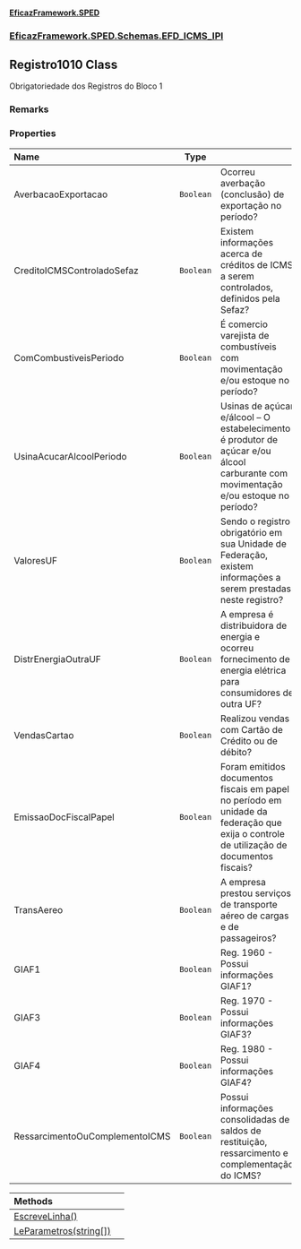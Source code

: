 #### [EficazFramework.SPED](EficazFrameworkSPED.md 'EficazFramework SPED')
### [EficazFramework.SPED.Schemas.EFD_ICMS_IPI](EficazFramework.SPED.Schemas.EFD_ICMS_IPI.md 'EficazFramework.SPED.Schemas.EFD_ICMS_IPI')

## Registro1010 Class

Obrigatoriedade dos Registros do Bloco 1

### Remarks
### Properties

| Name | Type | |
| :--- | :---: | :--- |
| AverbacaoExportacao | `Boolean` | Ocorreu averbação (conclusão) de exportação no período? |
| CreditoICMSControladoSefaz | `Boolean` | Existem informações acerca de créditos de ICMS a serem controlados, definidos pela Sefaz? |
| ComCombustiveisPeriodo | `Boolean` | É comercio varejista de combustíveis com movimentação e/ou estoque no período? |
| UsinaAcucarAlcoolPeriodo | `Boolean` | Usinas de açúcar e/álcool – O estabelecimento é produtor de açúcar e/ou álcool carburante com movimentação e/ou estoque no período? |
| ValoresUF | `Boolean` | Sendo o registro obrigatório em sua Unidade de Federação, existem informações a serem prestadas neste registro? |
| DistrEnergiaOutraUF | `Boolean` | A empresa é distribuidora de energia e ocorreu fornecimento de energia elétrica para consumidores de outra UF? |
| VendasCartao | `Boolean` | Realizou vendas com Cartão de Crédito ou de débito? |
| EmissaoDocFiscalPapel | `Boolean` | Foram emitidos documentos fiscais em papel no período  em unidade da federação que exija o controle de utilização de documentos fiscais? |
| TransAereo | `Boolean` | A empresa prestou serviços de transporte aéreo de cargas e de passageiros? |
| GIAF1 | `Boolean` | Reg. 1960 - Possui informações GIAF1? |
| GIAF3 | `Boolean` | Reg. 1970 - Possui informações GIAF3? |
| GIAF4 | `Boolean` | Reg. 1980 - Possui informações GIAF4? |
| RessarcimentoOuComplementoICMS | `Boolean` | Possui informações consolidadas de saldos de restituição, ressarcimento e complementação do ICMS? |

| Methods | |
| :--- | :--- |
| [EscreveLinha()](EficazFramework.SPED.Schemas.EFD_ICMS_IPI/Registro1010/EscreveLinha().md 'EficazFramework.SPED.Schemas.EFD_ICMS_IPI.Registro1010.EscreveLinha()') | |
| [LeParametros(string[])](EficazFramework.SPED.Schemas.EFD_ICMS_IPI/Registro1010/LeParametros(string[]).md 'EficazFramework.SPED.Schemas.EFD_ICMS_IPI.Registro1010.LeParametros(string[])') | |
